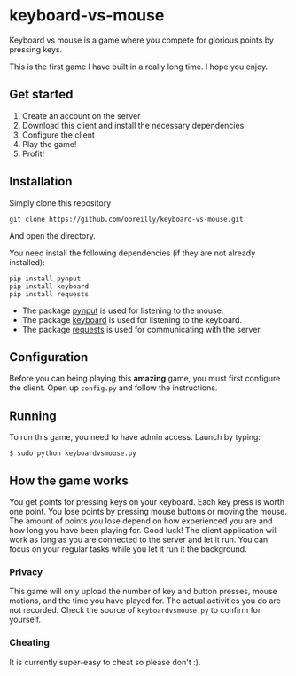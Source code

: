# keyboard-vs-mouse
Keyboard vs mouse is a game where you compete for glorious points by pressing keys.

This is the first game I have built in a really long time. I hope you enjoy.

## Get started
1. Create an account on the server
2. Download this client and install the necessary dependencies
3. Configure the client
4. Play the game!
5. Profit!

## Installation
Simply clone this repository
```
git clone https://github.com/ooreilly/keyboard-vs-mouse.git 
```
And open the directory.

You need install the following dependencies (if they are not already installed):
```
pip install pynput
pip install keyboard
pip install requests
```
* The package [pynput](https://github.com/moses-palmer/pynput) is used for listening to the mouse.
* The package [keyboard](https://github.com/boppreh/keyboard) is used for listening to the keyboard.
* The package [requests](http://docs.python-requests.org/en/master/) is used for communicating with the server.

## Configuration
Before you can being playing this **amazing** game, you must first configure the client. Open up `config.py` and follow the instructions.

## Running
To run this game, you need to have admin access. Launch by typing:
```
$ sudo python keyboardvsmouse.py
```

## How the game works
You get points for pressing keys on your keyboard. Each key press is worth one point. You lose points by pressing mouse buttons or moving the mouse. The amount of points you lose depend on how experienced you are and how long you have been playing for. Good luck!
The client application will work as long as you are connected to the server and let it run. You can focus on your regular tasks while you let it run it the background. 

### Privacy
This game will only upload the number of key and button presses, mouse motions, and the time you have played for. The actual activities you do are not recorded. Check the source of `keyboardvsmouse.py` to confirm for yourself.  

### Cheating
It is currently super-easy to cheat so please don't :). 
